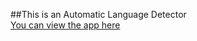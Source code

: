 ##This is an Automatic Language Detector<br>
[You can view the app here](https://akshitha-23-automatic-language-detector-lang-gui-6fjwgg.streamlit.app/)
